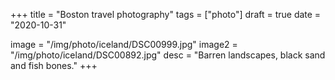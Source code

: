 +++
title = "Boston travel photography"
tags = ["photo"]
draft = true
date = "2020-10-31"

image = "/img/photo/iceland/DSC00999.jpg"
image2 = "/img/photo/iceland/DSC00892.jpg"
desc = "Barren landscapes, black sand and fish bones."
+++

